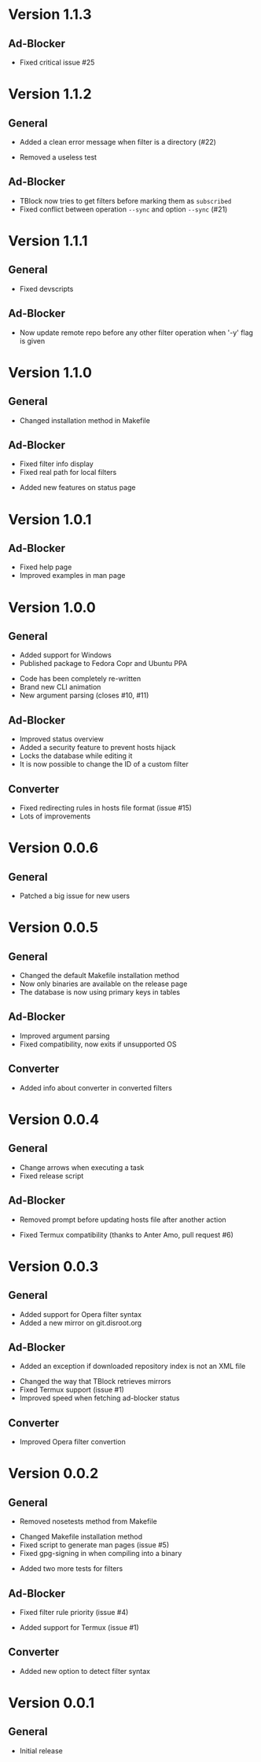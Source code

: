 
# Version 1.1.3

## Ad-Blocker
* Fixed critical issue #25


# Version 1.1.2

## General
+ Added a clean error message when filter is a directory (#22)
- Removed a useless test

## Ad-Blocker
* TBlock now tries to get filters before marking them as `subscribed`
* Fixed conflict between operation `--sync` and option `--sync` (#21)


# Version 1.1.1

## General
* Fixed devscripts

## Ad-Blocker
* Now update remote repo before any other filter operation when '-y' flag is given


# Version 1.1.0

## General
* Changed installation method in Makefile

## Ad-Blocker
* Fixed filter info display
* Fixed real path for local filters
+ Added new features on status page


# Version 1.0.1

## Ad-Blocker
* Fixed help page
* Improved examples in man page


# Version 1.0.0

## General
+ Added support for Windows
+ Published package to Fedora Copr and Ubuntu PPA
* Code has been completely re-written
* Brand new CLI animation
* New argument parsing (closes #10, #11)

## Ad-Blocker
+ Improved status overview
+ Added a security feature to prevent hosts hijack
+ Locks the database while editing it
+ It is now possible to change the ID of a custom filter

## Converter
* Fixed redirecting rules in hosts file format (issue #15)
* Lots of improvements


# Version 0.0.6

## General
* Patched a big issue for new users


# Version 0.0.5

## General
* Changed the default Makefile installation method
* Now only binaries are available on the release page
* The database is now using primary keys in tables

## Ad-Blocker
* Improved argument parsing
* Fixed compatibility, now exits if unsupported OS

## Converter
+ Added info about converter in converted filters


# Version 0.0.4

## General
* Change arrows when executing a task
* Fixed release script

## Ad-Blocker
- Removed prompt before updating hosts file after another action
* Fixed Termux compatibility (thanks to Anter Amo, pull request #6)


# Version 0.0.3

## General
+ Added support for Opera filter syntax
+ Added a new mirror on git.disroot.org

## Ad-Blocker
+ Added an exception if downloaded repository index is not an XML file
* Changed the way that TBlock retrieves mirrors
* Fixed Termux support (issue #1)
* Improved speed when fetching ad-blocker status

## Converter
* Improved Opera filter convertion


# Version 0.0.2

## General
- Removed nosetests method from Makefile
* Changed Makefile installation method
* Fixed script to generate man pages (issue #5)
* Fixed gpg-signing in when compiling into a binary
+ Added two more tests for filters

## Ad-Blocker
* Fixed filter rule priority (issue #4)
+ Added support for Termux (issue #1)

## Converter
+ Added new option to detect filter syntax


# Version 0.0.1

## General
* Initial release

